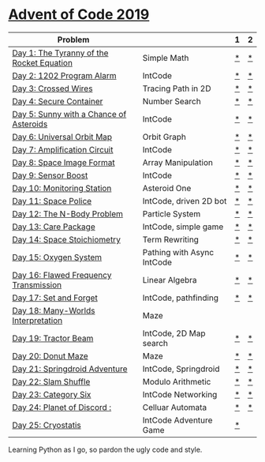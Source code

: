 # [Advent of Code 2019](https://adventofcode.com/2019) 


| Problem |                            | 1                                                                          | 2                                                                          |
| --- |----------------------------|----------------------------------------------------------------------------|----------------------------------------------------------------------------|
| [Day 1: The Tyranny of the Rocket Equation](https://adventofcode.com/2019/day/1) | Simple Math                | [*](https://raw.githubusercontent.com/dnabre/advent_2019/master/aoc_1.py)  | [*](https://raw.githubusercontent.com/dnabre/advent_2019/master/aoc_1.py)  |
| [Day 2: 1202 Program Alarm](https://adventofcode.com/2019/day/2)  | IntCode                    | [*](https://raw.githubusercontent.com/dnabre/advent_2019/master/aoc_2.py)  | [*](https://raw.githubusercontent.com/dnabre/advent_2019/master/aoc_2.py)  |
| [Day 3: Crossed Wires](https://adventofcode.com/2019/day/3)  | Tracing Path in 2D         | [*](https://raw.githubusercontent.com/dnabre/advent_2019/master/aoc_3.py)  | [*](https://raw.githubusercontent.com/dnabre/advent_2019/master/aoc_3.py)  |
| [Day 4: Secure Container](https://adventofcode.com/2019/day/4)  | Number Search              | [*](https://raw.githubusercontent.com/dnabre/advent_2019/master/aoc_4.py)  | [*](https://raw.githubusercontent.com/dnabre/advent_2019/master/aoc_4.py)  |
| [Day 5: Sunny with a Chance of Asteroids](https://adventofcode.com/2019/day/5) | IntCode                    | [*](https://raw.githubusercontent.com/dnabre/advent_2019/master/aoc_5.py)  | [*](https://raw.githubusercontent.com/dnabre/advent_2019/master/aoc_5.py)  |
| [Day 6: Universal Orbit Map](https://adventofcode.com/2019/day/6)  | Orbit Graph                | [*](https://raw.githubusercontent.com/dnabre/advent_2019/master/aoc_6.py)  | [*](https://raw.githubusercontent.com/dnabre/advent_2019/master/aoc_6.py)  |
| [Day 7: Amplification Circuit](https://adventofcode.com/2019/day/7)  | IntCode                    | [*](https://raw.githubusercontent.com/dnabre/advent_2019/master/aoc_7.py)  | [*](https://raw.githubusercontent.com/dnabre/advent_2019/master/aoc_7.py)  |
| [Day 8: Space Image Format](https://adventofcode.com/2019/day/8)  | Array Manipulation         | [*](https://raw.githubusercontent.com/dnabre/advent_2019/master/aoc_8.py)  | [*](https://raw.githubusercontent.com/dnabre/advent_2019/master/aoc_8.py)  |
| [Day 9: Sensor Boost ](https://adventofcode.com/2019/day/9)  | IntCode                    | [*](https://raw.githubusercontent.com/dnabre/advent_2019/master/aoc_9.py)  | [*](https://raw.githubusercontent.com/dnabre/advent_2019/master/aoc_9.py)  |
| [Day 10: Monitoring Station](https://adventofcode.com/2019/day/10) | Asteroid One               | [*](https://raw.githubusercontent.com/dnabre/advent_2019/master/aoc_10.py) | [*](https://raw.githubusercontent.com/dnabre/advent_2019/master/aoc_10.py) |
| [Day 11: Space Police](https://adventofcode.com/2019/day/11) | IntCode, driven 2D bot     | [*](https://raw.githubusercontent.com/dnabre/advent_2019/master/aoc_11.py) | [*](https://raw.githubusercontent.com/dnabre/advent_2019/master/aoc_11.py) |
| [Day 12: The N-Body Problem](https://adventofcode.com/2019/day/12) | Particle  System           | [*](https://raw.githubusercontent.com/dnabre/advent_2019/master/aoc_12.py) | [*](https://raw.githubusercontent.com/dnabre/advent_2019/master/aoc_12.py) |
| [Day 13: Care Package ](https://adventofcode.com/2019/day/13) | IntCode, simple game       | [* ](https://raw.githubusercontent.com/dnabre/advent_2019/master/aoc_13.py) | [*](https://raw.githubusercontent.com/dnabre/advent_2019/master/aoc_13.py) |
| [Day 14: Space Stoichiometry](https://adventofcode.com/2019/day/14) | Term Rewriting             | [*](https://raw.githubusercontent.com/dnabre/advent_2019/master/aoc_14.py) | [*](https://raw.githubusercontent.com/dnabre/advent_2019/master/aoc_14.py) |
| [Day 15: Oxygen System](https://adventofcode.com/2019/day/15) | Pathing with Async IntCode | [*](https://raw.githubusercontent.com/dnabre/advent_2019/master/aoc_15.py) | [*](https://raw.githubusercontent.com/dnabre/advent_2019/master/aoc_15.py) |
| [Day 16: Flawed Frequency Transmission](https://adventofcode.com/2019/day/16) | Linear Algebra             | [*](https://raw.githubusercontent.com/dnabre/advent_2019/master/aoc_16.py) | [*](https://raw.githubusercontent.com/dnabre/advent_2019/master/aoc_16.py) |
| [Day 17: Set and Forget ](https://adventofcode.com/2019/day/17) | IntCode, pathfinding       | [*](https://raw.githubusercontent.com/dnabre/advent_2019/master/aoc_17.py) | [*](https://raw.githubusercontent.com/dnabre/advent_2019/master/aoc_17.py) |
| [Day 18: Many-Worlds Interpretation ](https://adventofcode.com/2019/day/18) | Maze                       | [ ](https://raw.githubusercontent.com/dnabre/advent_2019/master/aoc_18.py) | [ ](https://raw.githubusercontent.com/dnabre/advent_2019/master/aoc_18.py) |
| [Day 19: Tractor Beam ](https://adventofcode.com/2019/day/19) | IntCode, 2D Map search     | [*](https://raw.githubusercontent.com/dnabre/advent_2019/master/aoc_19.py) | [*](https://raw.githubusercontent.com/dnabre/advent_2019/master/aoc_19.py) |
| [Day 20: Donut Maze ](https://adventofcode.com/2019/day/20) | Maze                       | [*](https://raw.githubusercontent.com/dnabre/advent_2019/master/aoc_20.py) | [*](https://raw.githubusercontent.com/dnabre/advent_2019/master/aoc_20.py) |
| [Day 21: Springdroid Adventure ](https://adventofcode.com/2019/day/21) | IntCode, Springdroid       | [*](https://raw.githubusercontent.com/dnabre/advent_2019/master/aoc_21.py) | [*](https://raw.githubusercontent.com/dnabre/advent_2019/master/aoc_21.py) |
| [Day 22: Slam Shuffle](https://adventofcode.com/2019/day/22) | Modulo Arithmetic          | [*](https://raw.githubusercontent.com/dnabre/advent_2019/master/aoc_22.py) | [*](https://raw.githubusercontent.com/dnabre/advent_2019/master/aoc_22.py) |
| [Day 23: Category Six ](https://adventofcode.com/2019/day/23) | IntCode Networking         | [*](https://raw.githubusercontent.com/dnabre/advent_2019/master/aoc_23.py) | [*](https://raw.githubusercontent.com/dnabre/advent_2019/master/aoc_23.py) |
| [Day 24: Planet of Discord : ](https://adventofcode.com/2019/day/24) | Celluar Automata           | [*](https://raw.githubusercontent.com/dnabre/advent_2019/master/aoc_24.py) | [*](https://raw.githubusercontent.com/dnabre/advent_2019/master/aoc_24.py) |
| [Day 25: Cryostatis ](https://adventofcode.com/2019/day/25)  | IntCode Adventure Game     | [*](https://raw.githubusercontent.com/dnabre/advent_2019/master/aoc_25.py) | [ ](https://raw.githubusercontent.com/dnabre/advent_2019/master/aoc_25.py) |


Learning Python as I go, so pardon the ugly code and style.


